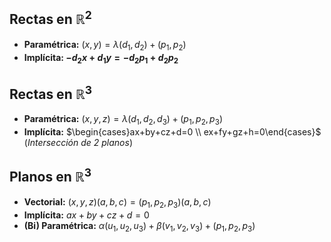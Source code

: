 ## Rectas en $\mathbb{R}^2$

- **Paramétrica:** $(x,y)=\lambda(d_1,d_2)+(p_1,p_2)$
- **Implícita: $-d_2x + d_1y = -d_2p_1 + d_2p_2$**

## Rectas en $\mathbb{R}^3$

- **Paramétrica:** $(x,y,z)=\lambda(d_1,d_2,d_3)+(p_1,p_2,p_3)$
- **Implícita:** $\begin{cases}ax+by+cz+d=0 \\ ex+fy+gz+h=0\end{cases}$ (*Intersección de 2 planos*)

## Planos en $\mathbb{R}^3$

- **Vectorial:** $(x,y,z)(a,b,c)=(p_1,p_2,p_3)(a,b,c)$
- **Implícita:** $ax+by+cz+d=0$
- **(Bi) Paramétrica:** $\alpha(u_1,u_2,u_3)+\beta(v_1,v_2,v_3)+(p_1,p_2,p_3)$
